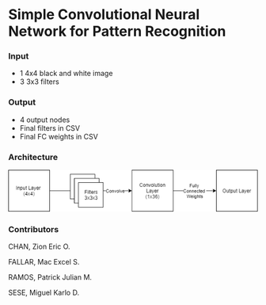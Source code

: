 # Simple Convolutional Neural Network for Pattern Recognition

### Input
- 1 4x4 black and white image
- 3 3x3 filters

### Output
- 4 output nodes
- Final filters in CSV
- Final FC weights in CSV

### Architecture
![images/Architecture](Architecture.png)



### Contributors
CHAN, Zion Eric O.

FALLAR, Mac Excel S.

RAMOS, Patrick Julian M.

SESE, Miguel Karlo D.
